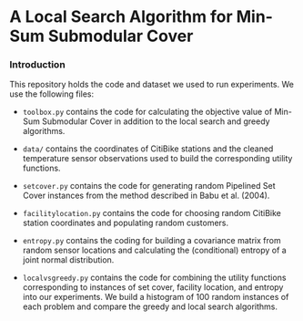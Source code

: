 # A Local Search Algorithm for Min-Sum Submodular Cover

### Introduction
This repository holds the code and dataset we used to run
experiments.
We use the following files:

* `toolbox.py` contains the code for calculating the objective value of Min-Sum Submodular Cover in addition to the local search and greedy algorithms.

* `data/` contains the coordinates of CitiBike stations and the cleaned temperature sensor observations used to build the corresponding utility functions.

* `setcover.py` contains the code for generating random Pipelined Set Cover instances from the method described in Babu et al. (2004).

* `facilitylocation.py` contains the code for choosing random CitiBike station coordinates and populating random customers.

* `entropy.py` contains the coding for building a covariance matrix from random sensor locations and calculating the (conditional) entropy of a joint normal distribution.

* `localvsgreedy.py` contains the code for combining the utility functions corresponding to instances  of set cover, facility location, and entropy into our experiments. We build a histogram of 100 random instances of each problem and compare the greedy and local search algorithms.


